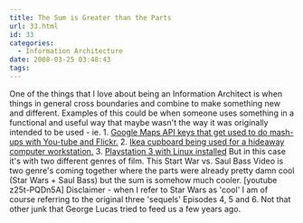 ```yaml
---
title: The Sum is Greater than the Parts
url: 33.html
id: 33
categories:
  - Information Architecture
date: 2008-03-25 03:48:43
tags:
---
```


One of the things that I love about being an Information Architect is when things in general cross boundaries and combine to make something new and different. Examples of this could be when someone uses something in a functional and useful way that maybe wasn't the way it was originally intended to be used - ie. 1. [Google Maps API keys that get used to do mash-ups with You-tube and Flickr.](http://www.jonnygoldstein.com/2008/02/25/google-mapyoutube-mashup-from-22108-dc-social-media-club-meeting/) 2\. [Ikea cupboard being used for a hideaway computer workstation.](http://ikeahacker.blogspot.com/2008/03/wardrobe-to-computer-workstation.html) 3\. [Playstation 3 with Linux installed](http://en.wikipedia.org/wiki/Linux_for_PlayStation_3) But in this case it's with two different genres of film. This Start War vs. Saul Bass Video is two genre's coming together where the parts were already pretty damn cool (Star Wars + Saul Bass) but the sum is somehow much cooler. \[youtube z25t-PQDn5A\] Disclaimer - when I refer to Star Wars as 'cool' I am of course referring to the original three 'sequels' Episodes 4, 5 and 6. Not that other junk that George Lucas tried to feed us a few years ago.